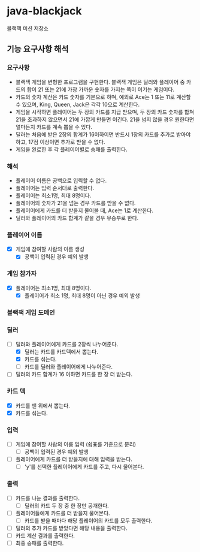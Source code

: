 # java-blackjack

블랙잭 미션 저장소

## 기능 요구사항 해석

### 요구사항

- 블랙잭 게임을 변형한 프로그램을 구현한다. 블랙잭 게임은 딜러와 플레이어 중 카드의 합이 21 또는 21에 가장 가까운 숫자를 가지는 쪽이 이기는 게임이다.
- 카드의 숫자 계산은 카드 숫자를 기본으로 하며, 예외로 Ace는 1 또는 11로 계산할 수 있으며, King, Queen, Jack은 각각 10으로 계산한다.
- 게임을 시작하면 플레이어는 두 장의 카드를 지급 받으며, 두 장의 카드 숫자를 합쳐 21을 초과하지 않으면서 21에 가깝게 만들면 이긴다. 21을 넘지 않을 경우 원한다면 얼마든지 카드를 계속 뽑을 수 있다.
- 딜러는 처음에 받은 2장의 합계가 16이하이면 반드시 1장의 카드를 추가로 받아야 하고, 17점 이상이면 추가로 받을 수 없다.
- 게임을 완료한 후 각 플레이어별로 승패를 출력한다.

### 해석

- 플레이어 이름은 공백으로 입력할 수 없다.
- 플레이어는 입력 순서대로 출력한다.
- 플레이어는 최소1명, 최대 8명이다.
- 플레이어의 숫자가 21을 넘는 경우 카드를 받을 수 없다.
- 플레이어에게 카드를 더 받을지 물어볼 때, Ace는 1로 계산한다.
- 딜러와 플레이어의 카드 합계가 같을 경우 무승부로 한다.

### 플레이어 이름

- [x] 게임에 참여할 사람의 이름 생성
    - [x] 공백이 입력된 경우 예외 발생

### 게임 참가자

- [x] 플레이어는 최소1명, 최대 8명이다.
    - [x] 플레이어가 최소 1명, 최대 8명이 아닌 경우 예외 발생

### 블랙잭 게임 도메인

### 딜러

- [ ] 딜러와 플레이어에게 카드를 2장씩 나누어준다.
    - [x] 딜러는 카드를 카드덱에서 뽑는다.
    - [x] 카드를 섞는다.
    - [ ] 카드를 딜러와 플레이어에게 나누어준다.
- [ ] 딜러의 카드 합계가 16 이하면 카드를 한 장 더 받는다.

### 카드 덱

- [x] 카드를 맨 위에서 뽑는다.
- [x] 카드를 섞는다.

### 입력

- [ ] 게임에 참여할 사람의 이름 입력 (쉼표를 기준으로 분리)
    - [ ] 공백이 입력된 경우 예외 발생
- [ ] 플레이어에게 카드를 더 받을지에 대해 입력을 받는다.
    - [ ] 'y'를 선택한 플레이어에게 카드를 주고, 다시 물어본다.

### 출력

- [ ] 카드를 나눈 결과를 출력한다.
    - [ ] 딜러의 카드 두 장 중 한 장만 공개한다.
- [ ] 플레이어들에게 카드를 더 받을지 물어본다.
    - [ ] 카드를 받을 때마다 해당 플레이어의 카드를 모두 출력한다.
- [ ] 딜러의 추가 카드를 받았다면 해당 내용을 출력한다.
- [ ] 카드 계산 결과를 출력한다.
- [ ] 최종 승패를 출력한다.
